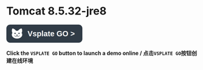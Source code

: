 # Tomcat 8.5.32-jre8

<a href="https://www.vsplate.com/?docker-compose=https://github.com/vsplate/dcenvs/tomcat/8.5.32-jre8"><img alt="VSPLATE GO" src="https://raw.githubusercontent.com/vsplate/images/master/vsgo_btn.png" width="200px"></a>

**Click the `VSPLATE GO` button to launch a demo online / 点击`VSPLATE GO`按钮创建在线环境**